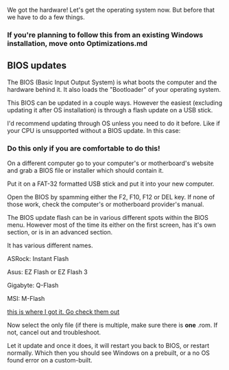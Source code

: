 We got the hardware! Let's get the operating system now. But before that we have to do a few things.

### If you're planning to follow this from an existing Windows installation, move onto Optimizations.md

## BIOS updates

The BIOS (Basic Input Output System) is what boots the computer and the hardware behind it. It also loads the "Bootloader" of your operating system.

This BIOS can be updated in a couple ways. However the easiest (excluding updating it after OS installation) is through a flash update on a USB stick.

I'd recommend updating through OS unless you need to do it before. Like if your CPU is unsupported without a BIOS update. In this case:

### Do this only if you are comfortable to do this!

On a different computer go to your computer's or motherboard's website and grab a BIOS file or installer which should contain it.

Put it on a FAT-32 formatted USB stick and put it into your new computer.

Open the BIOS by spamming either the F2, F10, F12 or DEL key. If none of those work, check the computer's or motherboard provider's manual.

The BIOS update flash can be in various different spots within the BIOS menu. However most of the time its either on the first screen, has it's own section, or is in an advanced section.

It has various different names. 

ASRock: Instant Flash

Asus: EZ Flash or EZ Flash 3

Gigabyte: Q-Flash

MSI: M-Flash

[this is where I got it. Go check them out](https://www.tomshardware.com/how-to/update-bios-on-a-pc)

Now select the only file (if there is multiple, make sure there is **one** .rom. If not, cancel out and troubleshoot.

Let it update and once it does, it will restart you back to BIOS, or restart normally. Which then you should see Windows on a prebuilt, or a no OS found error on a custom-built.
